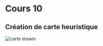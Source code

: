 # Cours 10
## Création de carte heuristique

![carte drawio](https://user-images.githubusercontent.com/89647927/145738451-bb87ec65-d0f8-43c2-b1e3-124ba15c0674.png)
